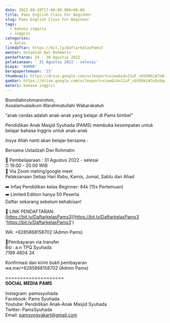 ```yaml
---
date: 2022-08-28T17:00:00.000+00:00
title: Pams English Class For Beginner
slug: Pams English Class For Beginner
tags:
  - bahasa inggris
  - inggris
categories:
  - kelas
linkdaftar: https://bit.ly/DaftarkelasPams3
mentor: Ustadzah Dwi Rohmatin
pendaftaran: 24 - 30 Agustus 2022
pelaksanaan: ' 31 Agustus 2022 - selesai'
biaya: '84000'
berapapertemuan: '15'
thumbnail: https://drive.google.com/uc?export=view&id=11uF_vbSO9kLW7oQs8qe91VcuU45i_K7L
gambar: https://drive.google.com/uc?export=view&id=11uF_vbSO9kLW7oQs8qe91VcuU45i_K7L
materi: bahasa inggris
---
```


Bismillahirohmanirohim,  
Assalamualaikum Warahmatullahi Wabarakatuh

“anak cerdas adalah anak-anak yang belajar di Pams bimbel”

Pendidikan Anak Masjid Syuhada (PAMS) membuka kesempatan untuk belajar bahasa Inggris untuk anak-anak

Insya Allah nanti akan belajar bersama :

Bersama Ustadzah Dwi Rohmatin

📖 Pembelajaraan : 31 Agustus 2022 - selesai  
⏰ 19.00 - 20.00 WIB  
📱 Via Zoom meting/google meet  
Pelaksanaan Setiap Hari Rabu, Kamis, Jumat, Sabtu dan Ahad

➡️ Infaq Pendidikan kelas Beginner: 84k (15x Pertemuan)  
➡️ Limited Edition hanya 50 Peserta  
Daftar sekarang sebelum kehabisan!

📒 LINK PENDAFTARAN:  
[https://bit.ly/DaftarkelasPams3](https://bit.ly/DaftarkelasPams3 'https://bit.ly/DaftarkelasPams3')

WA: +6285868158702 (Admin Pams)

💸Pembayaran via transfer  
Bsi : a.n TPQ Syuhada  
7199 4804 34

Konfirmasi dan kirim bukti pembayaran  
wa.me/+6285868158702 (Admin Pams)

====================  
𝐒𝐎𝐂𝐈𝐀𝐋 𝐌𝐄𝐃𝐈𝐀 𝐏𝐀𝐌𝐒

Instagram: pamssyuhada  
Facebook: Pams Syuhada  
Youtube: Pendidikan Anak-Anak Masjid Syuhada  
Twitter: PamsSyuhada  
Email: pamsyogyakart@gmail.com
